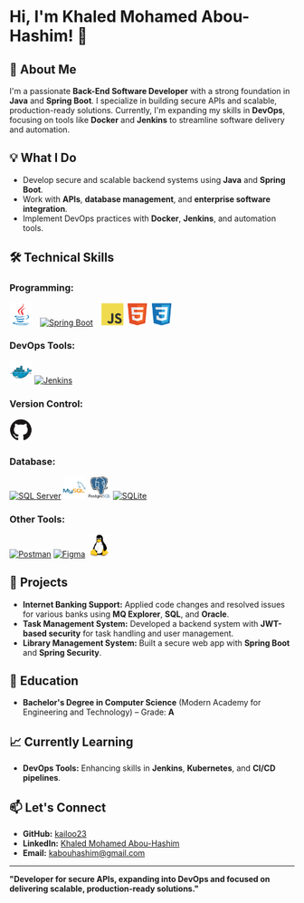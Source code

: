 # Hi, I'm Khaled Mohamed Abou-Hashim! 👋

## 🚀 About Me
I'm a passionate **Back-End Software Developer** with a strong foundation in **Java** and **Spring Boot**. I specialize in building secure APIs and scalable, production-ready solutions. Currently, I'm expanding my skills in **DevOps**, focusing on tools like **Docker** and **Jenkins** to streamline software delivery and automation.

## 💡 What I Do
- Develop secure and scalable backend systems using **Java** and **Spring Boot**.
- Work with **APIs**, **database management**, and **enterprise software integration**.
- Implement DevOps practices with **Docker**, **Jenkins**, and automation tools.


## 🛠️ Technical Skills

### Programming:
<a href="https://www.java.com"><img src="https://raw.githubusercontent.com/devicons/devicon/master/icons/java/java-original.svg" alt="Java" width="40" height="40" style="margin-right: 10px;"/></a>
<a href="https://spring.io/"><img src="https://www.vectorlogo.zone/logos/springio/springio-icon.svg" alt="Spring Boot" width="40" height="40" style="margin-right: 10px;"/></a>
<a href="https://www.javascript.com/"><img src="https://raw.githubusercontent.com/devicons/devicon/master/icons/javascript/javascript-original.svg" alt="JavaScript" width="40" height="40"/></a>
<a href="https://www.w3.org/html/"><img src="https://raw.githubusercontent.com/devicons/devicon/master/icons/html5/html5-original.svg" alt="HTML" width="40" height="40"/></a>
<a href="https://www.w3schools.com/css/"><img src="https://raw.githubusercontent.com/devicons/devicon/master/icons/css3/css3-original.svg" alt="CSS" width="40" height="40"/></a>

### DevOps Tools:
<a href="https://www.docker.com/"><img src="https://raw.githubusercontent.com/devicons/devicon/master/icons/docker/docker-original.svg" alt="Docker" width="40" height="40"/></a>
<a href="https://www.jenkins.io/"><img src="https://www.vectorlogo.zone/logos/jenkins/jenkins-icon.svg" alt="Jenkins" width="40" height="40"/></a>

### Version Control:
<a href="https://github.com/"><img src="https://raw.githubusercontent.com/devicons/devicon/master/icons/github/github-original.svg" alt="GitHub" width="40" height="40"/></a>

### Database:
<a href="https://www.microsoft.com/en-us/sql-server"><img src="https://www.svgrepo.com/show/303229/microsoft-sql-server-logo.svg" alt="SQL Server" width="40" height="40"/></a>
<a href="https://www.mysql.com/"><img src="https://raw.githubusercontent.com/devicons/devicon/master/icons/mysql/mysql-original-wordmark.svg" alt="MySQL" width="40" height="40"/></a>
<a href="https://www.postgresql.org/"><img src="https://raw.githubusercontent.com/devicons/devicon/master/icons/postgresql/postgresql-original-wordmark.svg" alt="PostgreSQL" width="40" height="40"/></a>
<a href="https://www.sqlite.org/"><img src="https://www.vectorlogo.zone/logos/sqlite/sqlite-icon.svg" alt="SQLite" width="40" height="40"/></a>

### Other Tools:
<a href="https://www.postman.com/"><img src="https://www.vectorlogo.zone/logos/getpostman/getpostman-icon.svg" alt="Postman" width="40" height="40"/></a>
<a href="https://www.figma.com/"><img src="https://www.vectorlogo.zone/logos/figma/figma-icon.svg" alt="Figma" width="40" height="40"/></a>
<a href="https://www.linux.org/"><img src="https://raw.githubusercontent.com/devicons/devicon/master/icons/linux/linux-original.svg" alt="Linux" width="40" height="40"/></a>

## 🌟 Projects
- **Internet Banking Support:** Applied code changes and resolved issues for various banks using **MQ Explorer**, **SQL**, and **Oracle**.
- **Task Management System:** Developed a backend system with **JWT-based security** for task handling and user management.
- **Library Management System:** Built a secure web app with **Spring Boot** and **Spring Security**.

## 🎯 Education
- **Bachelor's Degree in Computer Science** (Modern Academy for Engineering and Technology) – Grade: **A**

## 📈 Currently Learning
- **DevOps Tools:** Enhancing skills in **Jenkins**, **Kubernetes**, and **CI/CD pipelines**.

## 📫 Let's Connect
- **GitHub:** [kailoo23](https://github.com/kailoo23)
- **LinkedIn:** [Khaled Mohamed Abou-Hashim](https://www.linkedin.com/in/khaled-mohamed-abou-hashim)
- **Email:** kabouhashim@gmail.com

---
**"Developer for secure APIs, expanding into DevOps and focused on delivering scalable, production-ready solutions."**



<!--
**kailoo23/kailoo23** is a ✨ _special_ ✨ repository because its `README.md` (this file) appears on your GitHub profile.

Here are some ideas to get you started:

- 🔭 I’m currently working on ...
- 🌱 I’m currently learning ...
- 👯 I’m looking to collaborate on ...
- 🤔 I’m looking for help with ...
- 💬 Ask me about ...
- 📫 How to reach me: ...
- 😄 Pronouns: ...
- ⚡ Fun fact: ...
-->
